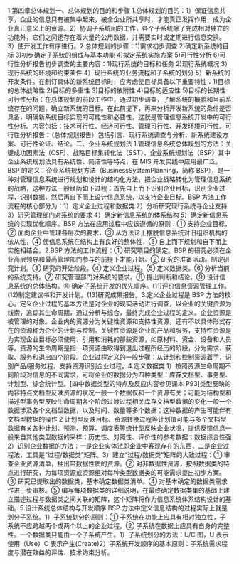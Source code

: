 1 第四章总体规划一、总体规划的目的和步骤 1.总体规划的目的：1）保证信息共享，企业的信息只有被集中起来，被全企业所共享时，才能真正发挥作用，成为企业真正意义上的资源。2）协调子系统间的工作，各个子系统除了完成相对独立的功能外，它们之间还存在着大量的公用数据，并需要实时或定期进行信息交换。3）使开发工作有序进行。2.总体规划的步骤：1)需求初步调查 2)确定新系统的目标 3)初步确定子系统的组成与基本功能 4)拟定系统实施方案 5)可行性分析 6)可行性分析报告初步调查的主要内容：1)现行系统的目标和任务 2)现行系统概况 3）现行系统的环境和约束条件 4）现行系统的业务流程和子系统的划分 5）新系统的开发条件。在制订具体的新系统目标时，应考虑使目标具备以下重要特性：1)目标的总体战略性 2)目标的多重性 3)目标的依附性 4)目标的适应性 5)目标的长期性可行性分析：在总体规划的前段工作中，通过初步调查，了解系统的概貌和当前系统存在的问题，确立新系统的目标。在此前提下，再来分析开发新系统的条件是否具备，明确新系统目标实现的可能性和必要性，这就是管理信息系统开发中的可行性分析。内容包括：技术可行性、经济可行性、管理可行性、开发环境可行性。可行性分析报告：（总体规划报告）包括引言、现行系统调查与分析、新系统建设方案、可行性论证、结论。二、企业系统规划法 1.管理信息系统总体规划的方法：关键成功因素法（CSF）、战略目标集转化法（SST）、企业系统规划法（BSP）其中企业系统规划法具有系统性、简洁性等特点，在 MIS 开发实践中应用最广泛。BSP 的定义：企业系统规划方法（BusinessSystemPlanning，简称 BSP），是一种对管理信息系统进行规划和设计的结构化方法，把企业战略转化为管理信息系统的战略，这种方法一般经历如下过程：首先自上而下识别企业目标，识别企业过程，识别数据，然后再自下而上设计信息系统，以支持企业目标。BSP 方法工作流程的核心部分为：1）定义企业过程和数据类 2）分析研究现行系统寻企业支持 3）研究管理部门对系统的要求 4）确定新信息系统的体系结构 5）确定新信息系统的实现优化顺序。BSP 方法在应用过程中应该遵循的原则：① 支持企业目标，② 面向企业中管理各层次的要求，③ 从方法论上摆脱信息系统对旧组织机构的依从性，④ 使信息系统在结构上有良好的整体性，⑤ 自上而下规划和自下而上实施相结合。2.BSP 方法的工作流程：① 研究项目的确定。BSP 的研究必须在企业高层领导和最高管理部门参与的前提下才能开始。② 研究的准备活动。制定研究计划。③ 研究的开始阶段。④ 定义企业过程。⑤ 定义数据类。⑥ 分析当前的系统支持。⑦ 研究管理部门对系统的要求。⑧ 提出判断和结论。⑨ 设计信息系统的总体结构。⑩ 确定子系统开发的优先顺序。(11)评价信息资源管理工作。(12)制定建议书和开发计划。(13)研究成果报告。3.定义企业过程是 BSP 方法的核心。定义企业过程的基本方法是对企业的现实活动进行调查，以企业的关键资源为线索，追踪其生命周期，通过分析与综合，最终完成企业过程的定义。企业资源是被管理的对象。企业内的资源分为关键性资源和支持性资源，还有不以具体形式存在的资源称为企业的计划与控制。关键性资源是企业的产品和服务，支持性资源是为实现企业目标必须使用、引用和消耗的那些资源，如原材料、资金、设备和人员等。资源的生命周期是指一项资源由取得到退出过程所经历的阶段，分为需求、获取、服务和退出四个阶段。企业过程定义的一般步骤：从计划和控制资源着手，识别产品/服务过程，支持资源识别企业过程。4.定义数据类 1）按照资源生命周期不同阶段对信息的不同需求，可将企业的数据分为四种类型：库存文档型、事务型、计划型、综合统计型。[四中数据类型的特点及反应内容参见课本 P93]类型反映的内容特点文档型反映资源的状况一般一个数据仅和一个资源有关；可能为结构型和描述型事务型反映生命周期各个阶段过渡过程相关库存文档型数据的变化一般一个数据涉及各个文档型数据，以及时间、数量等多个数据；这种数据的产生可能伴有文档型数据的操作
2 计划型反映目标、资源转换过程等计划值可能与多个文档型数据有关各种计划、预测、预算、调度表等统计型反映企业状况，提供反馈信息一般来自其他类型数据的采样；历史性、对照性、评价性的参考数据；数据综合性强 2）识别企业数据的方法：一是企业实体法即企业中客观存在的东西，二是企业过程法，工具是“过程/数据类”矩阵。3）建立“过程/数据类”矩阵的大致过程：① 审查企业资源清单，抽出带数据性质的资源。② 对非数据性资源，按照数据类的特点进行研究，为每项资源或资源组对每种类型数据类的可能需求提出初步方案。③ 研究已提取出的数据类，基本确定数据类清单。④ 对基本确定的数据类需求作进一步审核。⑤ 编写每项数据类的详细说明，在最终确定数据类集的基础上建立描述过程与数据类之间关联的矩阵，这个矩阵将作为信息系统体系结构设计的基础。5.设计系统总体结构与开发顺序 BSP 方法中定义信息结构的过程实际上就是划分子系统。1）子系统划分的原则：① 子系统在功能上应具有相对独立性，子系统不应跨越两个或两个以上的企业过程。② 子系统在数据上应具有自身的完整性。一个数据类只能由一个子系统产生。1）子系统划分的方法：U/C 图，U 表示使用（Use）C 表示产生(Create)2）子系统开发顺序的基本原则：子系统需求程度与潜在效益的评估、技术约束分析。
